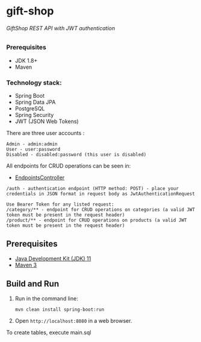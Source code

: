 # gift-shop
###### GiftShop REST API with JWT authentication

### Prerequisites
- JDK 1.8+  
- Maven

### Technology stack:
* Spring Boot
* Spring Data JPA
* PostgreSQL
* Spring Security
* JWT (JSON Web Tokens)

There are three user accounts :
```
Admin - admin:admin
User - user:password
Disabled - disabled:password (this user is disabled)
```

All endpoints for CRUD operations can be seen in:
 - [EndpointsController](https://github.com/ilborg228/gift-shop/blob/master/src/main/java/ru/samara/giftshop/controller/EndpoitsController.java) 
```
/auth - authentication endpoint (HTTP method: POST) - place your credentials in JSON format in request body as JwtAuthenticationRequest 

Use Bearer Token for any listed request:
/category/** - endpoint for CRUD operations on categories (a valid JWT token must be present in the request header)   
/product/** - endpoint for CRUD operations on products (a valid JWT token must be present in the request header)     
```
Prerequisites
-------------

* [Java Development Kit (JDK) 11](https://www.oracle.com/java/technologies/downloads/#java11)
* [Maven 3](https://maven.apache.org/download.cgi)

Build and Run
-------------

1. Run in the command line:
    ```
    mvn clean install spring-boot:run
    ```

2. Open `http://localhost:8080` in a web browser.

To create tables, execute main.sql